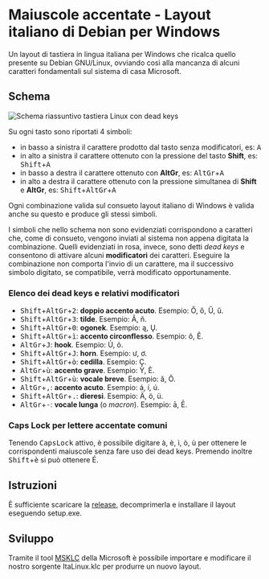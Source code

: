 ﻿# Maiuscole accentate - Layout italiano di Debian per Windows

Un layout di tastiera in lingua italiana per Windows che ricalca quello presente su Debian GNU/Linux, ovviando così alla mancanza di alcuni caratteri fondamentali sul sistema di casa Microsoft.

## Schema

![Schema riassuntivo tastiera Linux con dead keys](pics/LinuxDeadKeys.jpg?raw=true)

Su ogni tasto sono riportati 4 simboli:
* in basso a sinistra il carattere prodotto dal tasto senza modificatori, es: <kbd>A</kbd>
* in alto a sinistra il carattere ottenuto con la pressione del tasto **Shift**, es: <kbd>Shift</kbd>+<kbd>A</kbd>
* in basso a destra il carattere ottenuto con **AltGr**, es: <kbd>AltGr</kbd>+<kbd>A</kbd>
* in alto a destra il carattere ottenuto con la pressione simultanea di **Shift** e **AltGr**, es: <kbd>Shift</kbd>+<kbd>AltGr</kbd>+<kbd>A</kbd>

Ogni combinazione valida sul consueto layout italiano di Windows è valida anche su questo e produce gli stessi simboli.

I simboli che nello schema non sono evidenziati corrispondono a caratteri che, come di consueto, vengono inviati al sistema non appena digitata la combinazione.
Quelli evidenziati in rosa, invece, sono detti _dead keys_ e consentono di attivare alcuni  **modificatori** dei caratteri. Eseguire la combinazione non comporta l'invio di un carattere, ma il successivo simbolo digitato, se compatibile, verrà modificato opportunamente.

### Elenco dei dead keys e relativi modificatori

* <kbd>Shift</kbd>+<kbd>AltGr</kbd>+<kbd>2</kbd>: **doppio accento acuto**. Esempio: Ő, ő, Ű, ű.
* <kbd>Shift</kbd>+<kbd>AltGr</kbd>+<kbd>3</kbd>: **tilde**. Esempio: Ã, ñ.
* <kbd>Shift</kbd>+<kbd>AltGr</kbd>+<kbd>0</kbd>: **ogonek**. Esempio: ą, Ų.
* <kbd>Shift</kbd>+<kbd>AltGr</kbd>+<kbd>ì</kbd>: **accento circonflesso**. Esempio: ô, Ê.
* <kbd>AltGr</kbd>+<kbd>J</kbd>: **hook**. Esempio: Ủ, ỏ.
* <kbd>Shift</kbd>+<kbd>AltGr</kbd>+<kbd>J</kbd>: **horn**. Esempio: ư, ơ.
* <kbd>Shift</kbd>+<kbd>AltGr</kbd>+<kbd>ò</kbd>: **cedilla**. Esempio: Ç.
* <kbd>AltGr</kbd>+<kbd>ù</kbd>: **accento grave**. Esempio: Ỳ, È.
* <kbd>Shift</kbd>+<kbd>AltGr</kbd>+<kbd>ù</kbd>: **vocale breve**. Esempio: ă, Ŏ.
* <kbd>AltGr</kbd>+<kbd>,</kbd>: **accento acuto**. Esempio: á, í, ú.
* <kbd>Shift</kbd>+<kbd>AltGr</kbd>+<kbd>.</kbd>: **dieresi**. Esempio: Ä, ö, ü.
* <kbd>AltGr</kbd>+<kbd>-</kbd>: **vocale lunga** (o _macron_). Esempio: ā, Ē.

### Caps Lock per lettere accentate comuni

Tenendo <kbd>CapsLock</kbd> attivo, è possibile digitare à, è, ì, ò, ù per ottenere le corrispondenti maiuscole senza fare uso dei dead keys.
Premendo inoltre <kbd>Shift</kbd>+<kbd>è</kbd> si può ottenere É.

## Istruzioni

È sufficiente scaricare la [release](https://github.com/kolmogorov42/maiuscole-accentate/releases), decomprimerla e installare il layout eseguendo setup.exe.

## Sviluppo

Tramite il tool [MSKLC](https://www.microsoft.com/en-us/download/details.aspx?id=102134) della Microsoft è possibile importare e modificare il nostro sorgente ItaLinux.klc per produrre un nuovo layout.

